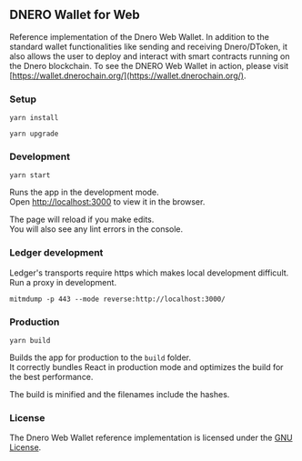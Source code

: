 ## DNERO Wallet for Web

Reference implementation of the Dnero Web Wallet. In addition to the standard wallet functionalities like sending and receiving Dnero/DToken, it also allows the user to deploy and interact with smart contracts running on the Dnero blockchain. To see the DNERO Web Wallet in action, please visit [https://wallet.dnerochain.org/](https://wallet.dnerochain.org/).

### Setup

```yarn install```

```yarn upgrade```

### Development

```yarn start```

Runs the app in the development mode.<br>
Open [http://localhost:3000](http://localhost:3000) to view it in the browser.

The page will reload if you make edits.<br>
You will also see any lint errors in the console.

### Ledger development

Ledger's transports require https which makes local development difficult. Run a proxy in development.

```
mitmdump -p 443 --mode reverse:http://localhost:3000/
```


### Production

```yarn build```

Builds the app for production to the `build` folder.<br>
It correctly bundles React in production mode and optimizes the build for the best performance.

The build is minified and the filenames include the hashes.<br>

### License

The Dnero Web Wallet reference implementation is licensed under the [GNU License](./LICENSE).
